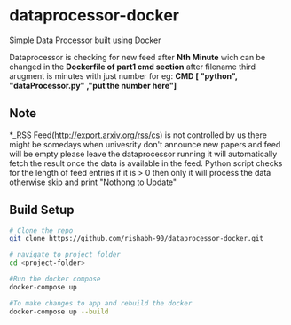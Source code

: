# dataprocessor-docker
Simple Data Processor built using Docker

Dataprocessor is checking for new feed after **Nth Minute** wich can be changed in the **Dockerfile of part1 cmd section** after filename third arugment is minutes with just number for eg: **CMD [ "python", "dataProcessor.py" ,"put the number here"]**

## Note
*_RSS Feed(http://export.arxiv.org/rss/cs) is not controlled by us there might be somedays when univesrity don't announce new papers and feed will be empty please leave the dataprocessor running it will automatically fetch the result once the data is available in the feed. Python script checks for the length of feed entries if it is > 0 then only it will process the data otherwise skip and print "Nothong to Update"

## Build Setup

``` bash
# Clone the repo
git clone https://github.com/rishabh-90/dataprocessor-docker.git

# navigate to project folder
cd <project-folder>

#Run the docker compose
docker-compose up

#To make changes to app and rebuild the docker
docker-compose up --build
